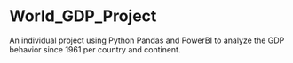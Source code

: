 # World_GDP_Project
An individual project using Python Pandas and PowerBI to analyze the GDP behavior since 1961 per country and continent.


